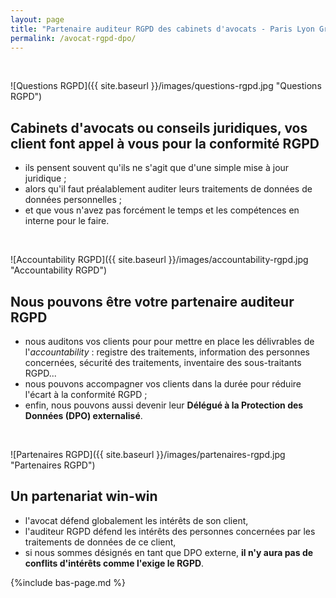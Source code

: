 ```yaml
---
layout: page
title: "Partenaire auditeur RGPD des cabinets d'avocats - Paris Lyon Grenoble"
permalink: /avocat-rgpd-dpo/
---
```


&nbsp;

![Questions RGPD]({{ site.baseurl }}/images/questions-rgpd.jpg "Questions RGPD")
## Cabinets d'avocats ou conseils juridiques, vos client font appel à vous pour la conformité RGPD
* ils pensent souvent qu'ils ne s'agit que d'une simple mise à jour juridique ;
* alors qu'il faut préalablement auditer leurs traitements de données de données personnelles ;
* et que vous n'avez pas forcément le temps et les compétences en interne pour le faire.

&nbsp;

![Accountability RGPD]({{ site.baseurl }}/images/accountability-rgpd.jpg "Accountability RGPD")
## Nous pouvons être votre partenaire auditeur RGPD
* nous auditons vos clients pour pour mettre en place les délivrables de l'_accountability_ : registre des traitements, information des personnes concernées, sécurité des traitements, inventaire des sous-traitants RGPD...
* nous pouvons accompagner vos clients dans la durée pour réduire l'écart à la conformité RGPD ;
* enfin, nous pouvons aussi devenir leur **Délégué à la Protection des Données (DPO) externalisé**.

&nbsp;

![Partenaires RGPD]({{ site.baseurl }}/images/partenaires-rgpd.jpg "Partenaires RGPD")
## Un partenariat win-win
* l'avocat défend globalement les intérêts de son client,
* l'auditeur RGPD défend les intérêts des personnes concernées par les traitements de données de ce client,
* si nous sommes désignés en tant que DPO externe, **il n'y aura pas de conflits d'intérêts comme l'exige le RGPD**.

{%include bas-page.md %}
